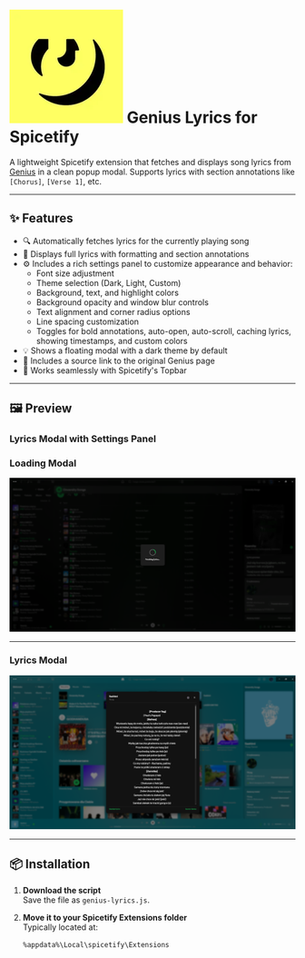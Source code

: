 
# ![Icon](genius-lyrics.png) Genius Lyrics for Spicetify

A lightweight Spicetify extension that fetches and displays song lyrics from [Genius](https://genius.com) in a clean popup modal. Supports lyrics with section annotations like `[Chorus]`, `[Verse 1]`, etc.

---

## ✨ Features

- 🔍 Automatically fetches lyrics for the currently playing song
- 📄 Displays full lyrics with formatting and section annotations
- ⚙️ Includes a rich settings panel to customize appearance and behavior:
  - Font size adjustment
  - Theme selection (Dark, Light, Custom)
  - Background, text, and highlight colors
  - Background opacity and window blur controls
  - Text alignment and corner radius options
  - Line spacing customization
  - Toggles for bold annotations, auto-open, auto-scroll, caching lyrics, showing timestamps, and custom colors
- 💡 Shows a floating modal with a dark theme by default
- 🔗 Includes a source link to the original Genius page
- 🎯 Works seamlessly with Spicetify's Topbar

---

## 🖼 Preview

### Lyrics Modal with Settings Panel

### Loading Modal  
![Loading Modal](images/LoadingModal.png)

---

### Lyrics Modal  
![Lyrics Modal](images/LyricsModal.png)

---

## 📦 Installation

1. **Download the script**  
   Save the file as `genius-lyrics.js`.

2. **Move it to your Spicetify Extensions folder**  
   Typically located at:

   ```bash
   %appdata%\Local\spicetify\Extensions
